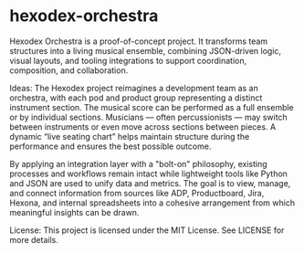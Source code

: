 # hexodex-orchestra
Hexodex Orchestra is a proof-of-concept project. It transforms team structures into a living musical ensemble, combining JSON-driven logic, visual layouts, and tooling integrations to support coordination, composition, and collaboration.


Ideas: The Hexodex project reimagines a development team as an orchestra, with each pod and product group representing a distinct instrument section. The musical score can be performed as a full ensemble or by individual sections. Musicians — often percussionists — may switch between instruments or even move across sections between pieces. A dynamic “live seating chart” helps maintain structure during the performance and ensures the best possible outcome.

By applying an integration layer with a "bolt-on" philosophy, existing processes and workflows remain intact while lightweight tools like Python and JSON are used to unify data and metrics. The goal is to view, manage, and connect information from sources like ADP, Productboard, Jira, Hexona, and internal spreadsheets into a cohesive arrangement from which meaningful insights can be drawn.


License: This project is licensed under the MIT License. See LICENSE for more details.
